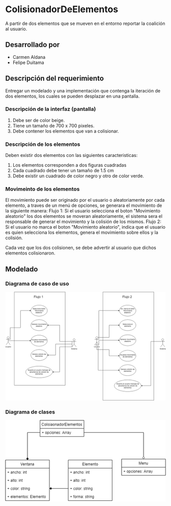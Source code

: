 # ColisionadorDeElementos
A partir de dos elementos que se mueven en el entorno reportar la coalición al usuario.

## Desarrollado por
* Carmen Aldana
* Felipe Duitama

## Descripción del requerimiento
Entregar un modelado y una implementación que contenga la iteración de dos elementos, los cuales se pueden desplazar en una pantalla.

### Descripción de la interfaz (pantalla)
1. Debe ser de color beige.
2. Tiene un tamaño de 700 x 700 pixeles.
3. Debe contener los elementos que van a colisionar.

### Descripción de los elementos
Deben existir dos elementos con las siguientes caracteristicas: 
1. Los elementos corresponden a dos figuras cuadradas
2. Cada cuadrado debe tener un tamaño de 1.5 cm
3. Debe existir un cuadrado de color negro y otro de color verde.

### Movimeinto de los elementos
El movimiento puede ser originado por el usuario o aleatoriamente por cada elemento, a traves de un menú de opciones, se generara el movimiento de la siguiente manera: 
Flujo 1: Si el usuario selecciona el boton "Movimiento aleatorio" los dos elementos se moveran aleatoriamente, el sistema sera el responsable de generar el movimiento y la colisión de los mismos.
Flujo 2: Si el usuario no marca el boton "Movimiento aleatorio", indica que el usuario es quien selecciona los elementos, genera el movimiento sobre ellos y la colisión.



Cada vez que los dos colisionen, se debe advertir al usuario que dichos elementos colisionaron.

## Modelado

### Diagrama de caso de uso
![alt text](https://github.com/felipedc09/ColisionadorDeElementos/blob/master/Diagrama%20UML%20del%20caso%20de%20uso.png)

### Diagrama de clases

![alt text](https://github.com/felipedc09/ColisionadorDeElementos/blob/master/Diagrama%20de%20clases.png)
